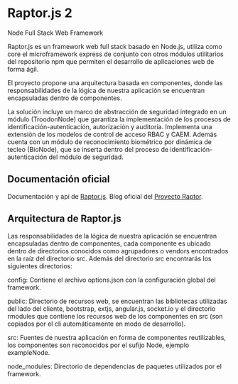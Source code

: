 # Raptor.js 2
Node Full Stack Web Framework

Raptor.js es un framework web full stack basado en Node.js, utiliza como core el microframework 
express de conjunto con otros módulos utilitarios del repositorio npm que permiten el desarrollo de aplicaciones web de forma ágil.

El proyecto propone una arquitectura basada en componentes, donde las responsabilidades de la lógica de nuestra 
aplicación se encuentran encapsuladas dentro de componentes.

La solución incluye un marco de abstracción de seguridad integrado en un módulo (TroodonNode) que garantiza la implementación 
de los procesos de identificación-autenticación, autorización y auditoría. Implementa una extensión de los modelos de control de 
acceso RBAC y CAEM. Además cuenta con un módulo de reconocimiento biométrico por dinámica de tecleo (BioNode), que se inserta 
dentro del proceso de identificación-autenticación del módulo de seguridad.

## Documentación oficial

Documentación y api de [Raptor.js](http://raptorweb.cubava.cu/documentacion-raptor-js/).
Blog oficial del [Proyecto Raptor](http://raptorweb.cubava.cu).

## Arquitectura de Raptor.js

Las responsabilidades de la lógica de nuestra aplicación se encuentran encapsuladas dentro de componentes, cada componente es ubicado dentro de directorios conocidos como agrupadores o vendors encontrados en la raíz del directorio src.
Además del directorio src encontrarás los siguientes directorios:

config: Contiene el archivo options.json con la configuración global del framework.

public: Directorio de recursos web, se encuentran las bibliotecas utilizadas del lado del cliente, bootstrap, extjs, angular.js, socket.io y el directorio rmodules que contiene los recursos web de los componentes en src (son copiados por el cli automáticamente en modo de desarrollo).

src: Fuentes de nuestra aplicación en forma de componentes reutilizables, los componentes son reconocidos por el sufijo Node, ejemplo exampleNode.

node_modules: Directorio de dependencias de paquetes utilizados por el framework.



